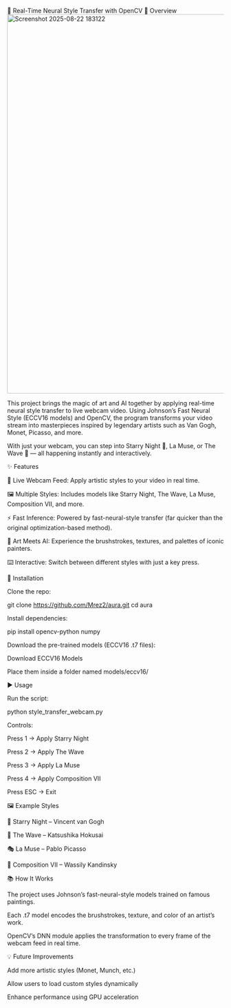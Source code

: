 🎨 Real-Time Neural Style Transfer with OpenCV
📌 Overview
<img width="1107" height="880" alt="Screenshot 2025-08-22 183122" src="https://github.com/user-attachments/assets/4631785f-12f1-4149-a1c0-79a543c7dbcc" />

This project brings the magic of art and AI together by applying real-time neural style transfer to live webcam video.
Using Johnson’s Fast Neural Style (ECCV16 models) and OpenCV, the program transforms your video stream into masterpieces inspired by legendary artists such as Van Gogh, Monet, Picasso, and more.

With just your webcam, you can step into Starry Night 🌌, La Muse, or The Wave 🌊 — all happening instantly and interactively.

✨ Features

🎥 Live Webcam Feed: Apply artistic styles to your video in real time.

🖼️ Multiple Styles: Includes models like Starry Night, The Wave, La Muse, Composition VII, and more.

⚡ Fast Inference: Powered by fast-neural-style transfer (far quicker than the original optimization-based method).

🎨 Art Meets AI: Experience the brushstrokes, textures, and palettes of iconic painters.

⌨️ Interactive: Switch between different styles with just a key press.

🚀 Installation

Clone the repo:

git clone https://github.com/Mrez2/aura.git
cd aura


Install dependencies:

pip install opencv-python numpy


Download the pre-trained models (ECCV16 .t7 files):

Download ECCV16 Models

Place them inside a folder named models/eccv16/

▶️ Usage

Run the script:

python style_transfer_webcam.py


Controls:

Press 1 → Apply Starry Night

Press 2 → Apply The Wave

Press 3 → Apply La Muse

Press 4 → Apply Composition VII

Press ESC → Exit

🖼️ Example Styles

🌌 Starry Night – Vincent van Gogh

🌊 The Wave – Katsushika Hokusai

🎭 La Muse – Pablo Picasso

🎨 Composition VII – Wassily Kandinsky

📚 How It Works

The project uses Johnson’s fast-neural-style models trained on famous paintings.

Each .t7 model encodes the brushstrokes, texture, and color of an artist’s work.

OpenCV’s DNN module applies the transformation to every frame of the webcam feed in real time.

💡 Future Improvements

Add more artistic styles (Monet, Munch, etc.)

Allow users to load custom styles dynamically

Enhance performance using GPU acceleration

